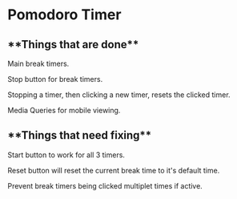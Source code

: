 <h1>Pomodoro Timer</h1>

<h2>**Things that are done**</h2>

Main break timers.

Stop button for break timers.

Stopping a timer, then clicking a new timer, resets the clicked timer.

Media Queries for mobile viewing.






<h2>**Things that need fixing**</h2>

Start button to work for all 3 timers.

Reset button will reset the current break time to it's default time.

Prevent break timers being clicked multiplet times if active.

